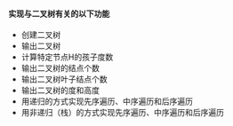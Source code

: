 #### 实现与二叉树有关的以下功能
- 创建二叉树
- 输出二叉树
- 计算特定节点H的孩子度数
- 输出二叉树的结点个数
- 输出二叉树叶子结点个数
- 输出二叉树的度和高度
- 用递归的方式实现先序遍历、中序遍历和后序遍历
- 用非递归（栈）的方式实现先序遍历、中序遍历和后序遍历
